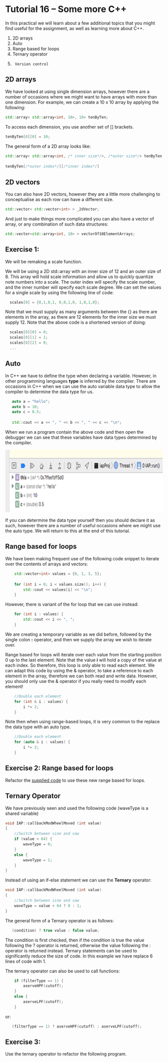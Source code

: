 # Tutorial 16 – Some more C++

In this practical we will learn about a few additional topics that you might find useful for the assignment, as well as learning more about C++.

1.	2D arrays
2.	Auto
3.	Range based for loops
4.	Ternary operator
5.  	Version control

## 2D arrays

We have looked at using single dimension arrays, however there are a number of occasions where we might want to have arrays with more than one dimension. For example, we can create a 10 x 10 array by applying the following:

```cpp
std::array< std::array<int, 10>, 10> tenByTen;
```

To access each dimension, you use another set of [] brackets.

```cpp
tenByTen[0][0] = 10;
```

The general form of a 2D array looks like:

```cpp
std::array< std::array<int, /* inner size*/>, /*outer size*/> tenByTen;

tenByTen[/*outer index*/][/*inner index*/]
```

## 2D vectors

You can also have 2D vectors, however they are a little more challenging to conceptualise as each row can have a different size.

```cpp
std::vector< std::vector<int> > _2dVector;
```

And just to make things more complicated you can also have a vector of array, or any combination of such data structures:

```cpp
std::vector<std::array<int, 10> > vectorOf10ElementArrays;
```

## Exercise 1: 

We will be remaking a scale function.

We will be using a 2D std::array with an inner size of 12 and an outer size of 8. This array will hold scale information and allow us to quickly quantize note numbers into a scale. The outer index will specify the scale number, and the inner number will specify each scale degree. We can set the values for a single scale by using the following line of code:

```cpp
  scales[0] = {0,1,0,1, 0,0,1,0, 1,0,1,0};
```
	
Note that we must supply as many arguments between the {} as there are elements in the array, as there are 12 elements for the inner size we must supply 12. Note that the above code is a shortened version of doing:

```cpp
  scales[0][0] = 0;
  scales[0][1] = 1;
  scales[0][2] = 0;
  ...
```

## Auto

In C++ we have to define the type when declaring a variable. However, in other programming languages **type** is inferred by the complier. There are occasions in C++ when we can use the auto variable data type to allow the compiler to determine the data type for us.

```cpp
   auto a = "hello";
   auto b = 10;
   auto c = 0.5;
   
   std::cout << a << ", " << b << ", " << c << "\n";
```

When we run a program contain the above code and then open the debugger we can see that these variables have data types determined by the compiler.

<img src="https://github.com/Sjhunt93/IAP-2018-2019/blob/master/Tutorials/images/autotypes.png" height=200/>


If you can determine the data type yourself then you should declare it as such, however there are a number of useful occasions where we might use the auto type. We will return to this at the end of this tutorial.



## Range based for loops

We have been making frequent use of the following code snippet to iterate over the contents of arrays and vectors:

```cpp
    std::vector<int> values = {0, 1, 3, 5};
    
    for (int i = 0; i < values.size(); i++) {
        std::cout << values[i] << "\n";
    }
```

However, there is variant of the for loop that we can use instead:

```cpp
    for (int i : values) {
        std::cout << i << ", ";
    }
```

We are creating a temporary variable as we did before, followed by the single colon **:** operator, and then we supply the array we wish to iterate over.  

Range based for loops will iterate over each value from the starting position 0 up to the last element. Note that the value **i** will hold a copy of the value at each index. So therefore, this loop is only able to read each element. We can adapt this code by using the & operator, to take a reference to each element in the array, therefore we can both read and write data. However, you should only use the & operator if you really need to modify each element!

```cpp
    //Double each element
    for (int & i : values) {
        i *= 2;
    }
```

Note then when using range-based loops, it is very common to the replace the data type with an auto type.

```cpp
    //Double each element
    for (auto & i : values) {
        i *= 2;
    }
```

## Exercise 2: Range based for loops
Refactor the <a href="">supplied code</a> to use these new range based for loops.

## Ternary Operator

We have previously seen and used the following code (waveType is a shared variable) 

```cpp
void IAP::callbackModWheelMoved (int value)
{
    //Switch between sine and saw
    if (value < 64) {
        waveType = 0;
    }
    else {
        waveType = 1;
    }
}
```

Instead of using an if-else statement we can use the **Ternary** operator:

```cpp
void IAP::callbackModWheelMoved (int value)
{
    //Switch between sine and saw
    waveType = value < 64 ? 0 : 1;
}
```

The general form of a Ternary operator is as follows:

```cpp
   (condition) ? true value : false value;
```

The condition is first checked, then if the condition is true the value following the ? operator is returned, otherwise the value following the : operator is returned instead. Ternary statements can be used to significantly reduce the size of code. In this example we have replace 6 lines of code with 1.

The ternary operator can also be used to call functions:

```cpp
    if (filterType == 1) {
        aserveHPF(cutoff);
    }
    else {
        aserveLPF(cutoff);
    }
```
or:

```cpp
   (filterType == 1) ? aserveHPF(cutoff) : aserveLPF(cutoff);
```

## Exercise 3:

Use the ternary operator to refactor the following program.





